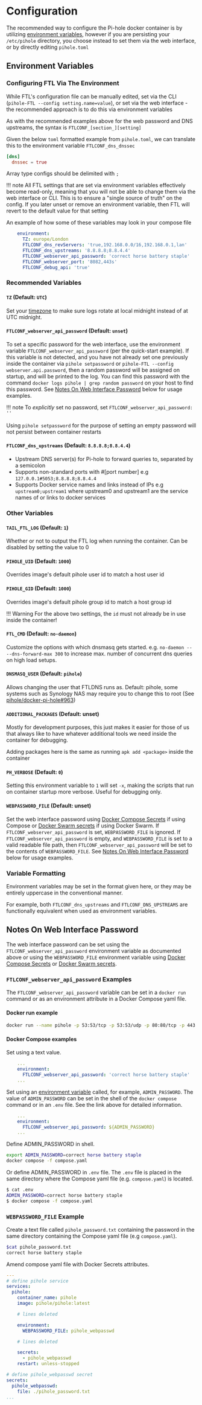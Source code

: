 # Configuration

The recommended way to configure the Pi-hole docker container is by utilizing [environment variables](https://docs.docker.com/compose/how-tos/environment-variables/), however if you are persisting your `/etc/pihole` directory, you choose instead to set them via the web interface, or by directly editing `pihole.toml`

## Environment Variables

### Configuring FTL Via The Environment

While FTL's configuration file can be manually edited, set via the CLI (`pihole-FTL --config setting.name=value`), or set via the web interface - the recommended approach is to do this via environment variables

As with the recommended examples above for the web password and DNS upstreams, the syntax is `FTLCONF_[section_][setting]`

Given the below `toml` formatted example from `pihole.toml`, we can translate this to the environment variable `FTLCONF_dns_dnssec`

```toml
[dns]
  dnssec = true
```

Array type configs should be delimited with `;`

!!! note
    All FTL settings that are set via environment variables effectively become read-only, meaning that you will not be able to change them via the web interface or CLI. This is to ensure a "single source of truth" on the config. If you later unset or remove an environment variable, then FTL will revert to the default value for that setting

An example of how some of these variables may look in your compose file

```yaml
    environment:
      TZ: europe/London
      FTLCONF_dns_revServers: 'true,192.168.0.0/16,192.168.0.1,lan'
      FTLCONF_dns_upstreams: '8.8.8.8;8.8.4.4'
      FTLCONF_webserver_api_password: 'correct horse battery staple'
      FTLCONF_webserver_port: '8082,443s'
      FTLCONF_debug_api: 'true'
```

### Recommended Variables

#### `TZ` (Default: `UTC`)

Set your [timezone](https://en.wikipedia.org/wiki/List_of_tz_database_time_zones) to make sure logs rotate at local midnight instead of at UTC midnight.

#### `FTLCONF_webserver_api_password` (Default: `unset`)

To set a specific password for the web interface, use the environment variable `FTLCONF_webserver_api_password` (per the quick-start example). If this variable is not detected, and you have not already set one previously inside the container via `pihole setpassword` or `pihole-FTL --config webserver.api.password`, then a random password will be assigned on startup, and will be printed to the log. You can find this password with the command `docker logs pihole | grep random password` on your host to find this password. See [Notes On Web Interface Password](#notes-on-web-interface-password) below for usage examples.

!!! note
    To _explicitly_ set no password, set `FTLCONF_webserver_api_password: ''`<br/><br/>
    Using `pihole setpassword` for the purpose of setting an empty password will not persist between container restarts

#### `FTLCONF_dns_upstreams` (Default: `8.8.8.8;8.8.4.4`)

- Upstream DNS server(s) for Pi-hole to forward queries to, separated by a semicolon
- Supports non-standard ports with #[port number] e.g `127.0.0.1#5053;8.8.8.8;8.8.4.4`
- Supports Docker service names and links instead of IPs e.g `upstream0;upstream1` where upstream0 and upstream1 are the service names of or links to docker services

### Other Variables

#### `TAIL_FTL_LOG` (Default: `1`)

Whether or not to output the FTL log when running the container. Can be disabled by setting the value to 0

#### `PIHOLE_UID` (Default: `1000`)

Overrides image's default pihole user id to match a host user id

#### `PIHOLE_GID` (Default: `1000`)

Overrides image's default pihole group id to match a host group id

!!! Warning
    For the above two settings, the `id` must not already be in use inside the container!

#### `FTL_CMD` (Default: `no-daemon`)

Customize the options with which dnsmasq gets started. e.g. `no-daemon -- --dns-forward-max 300` to increase max. number of concurrent dns queries on high load setups.

#### `DNSMASQ_USER` (Default: `pihole`)

Allows changing the user that FTLDNS runs as. Default: pihole, some systems such as Synology NAS may require you to change this to root (See [pihole/docker-pi-hole#963](https://github.com/pi-hole/docker-pi-hole/issues/963))

#### `ADDITIONAL_PACKAGES` (Default: unset)

Mostly for development purposes, this just makes it easier for those of us that always like to have whatever additional tools we need inside the container for debugging.

Adding packages here is the same as running `apk add <package>` inside the container

#### `PH_VERBOSE` (Default: `0`)

Setting this environment variable to `1` will set `-x`, making the scripts that run on container startup more verbose. Useful for debugging only.

#### `WEBPASSWORD_FILE` (Default: unset)

Set the web interface password using [Docker Compose Secrets](https://docs.docker.com/compose/how-tos/use-secrets/) if using Compose or [Docker Swarm secrets](https://docs.docker.com/engine/swarm/secrets/) if using Docker Swarm. If `FTLCONF_webserver_api_password` is set, `WEBPASSWORD_FILE` is ignored. If `FTLCONF_webserver_api_password` is empty, and `WEBPASSWORD_FILE` is set to a valid readable file path, then `FTLCONF_webserver_api_password` will be set to the contents of `WEBPASSWORD_FILE`. See [Notes On Web Interface Password](#notes-on-web-interface-password) below for usage examples.

### Variable Formatting

Environment variables may be set in the format given here, or they may be entirely uppercase in the conventional manner.

For example, both `FTLCONF_dns_upstreams` and `FTLCONF_DNS_UPSTREAMS` are functionally equivalent when used as environment variables.

## Notes On Web Interface Password

The web interface password can be set using the `FTLCONF_webserver_api_password` environment variable as documented above or using the `WEBPASSWORD_FILE` environment variable using [Docker Compose Secrets](https://docs.docker.com/compose/how-tos/use-secrets/) or [Docker Swarm secrets](https://docs.docker.com/engine/swarm/secrets/).

### `FTLCONF_webserver_api_password` Examples

The `FTLCONF_webserver_api_password` variable can be set in a `docker run` command or as an environment attribute in a Docker Compose yaml file.

#### Docker run example

```bash
docker run --name pihole -p 53:53/tcp -p 53:53/udp -p 80:80/tcp -p 443:443/tcp -e TZ=Europe/London -e FTLCONF_webserver_api_password="correct horse battery staple" -e FTLCONF_dns_listeningMode=all -v ./etc-pihole:/etc/pihole -v ./etc-dnsmasq.d:/etc/dnsmasq.d --cap-add NET_ADMIN --restart unless-stopped pihole/pihole:latest
```

#### Docker Compose examples

Set using a text value.

```yaml
    ...
    environment:
      FTLCONF_webserver_api_password: 'correct horse battery staple'
    ...
```

Set using an [environment variable](https://docs.docker.com/compose/how-tos/environment-variables/) called, for example, `ADMIN_PASSWORD`. The value of `ADMIN_PASSWORD` can be set in the shell of the `docker compose` command or in an `.env` file. See the link above for detailed information.

```yaml
    ...
    environment:
      FTLCONF_webserver_api_password: ${ADMIN_PASSWORD}
    ...
```

Define ADMIN_PASSWORD in shell.

```bash
export ADMIN_PASSWORD=correct horse battery staple
docker compose -f compose.yaml
```

Or define ADMIN_PASSWORD in `.env` file. The `.env` file is placed in the same directory where the Compose yaml file (e.g. `compose.yaml`) is located.

```bash
$ cat .env
ADMIN_PASSWORD=correct horse battery staple
$ docker compose -f compose.yaml
```

### `WEBPASSWORD_FILE` Example

Create a text file called `pihole_password.txt` containing the password in the same directory containing the Compose yaml file (e.g `compose.yaml`).

  ```bash
  $cat pihole_password.txt
  correct horse battery staple
  ```

Amend compose yaml file with Docker Secrets attributes.

```yaml
---
# define pihole service
services:
  pihole:
    container_name: pihole
    image: pihole/pihole:latest

    # lines deleted

    environment:
      WEBPASSWORD_FILE: pihole_webpasswd

    # lines deleted

    secrets:
      - pihole_webpasswd
    restart: unless-stopped

# define pihole_webpasswd secret
secrets:
  pihole_webpasswd:
    file: ./pihole_password.txt
...
```

